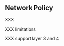 ## Network Policy

XXX [](https://kubernetes.io/docs/concepts/services-networking/network-policies/)

XXX limitations [](https://kubernetes.io/docs/concepts/services-networking/network-policies/#what-you-can-t-do-with-network-policies-at-least-not-yet)

XXX support layer 3 and 4